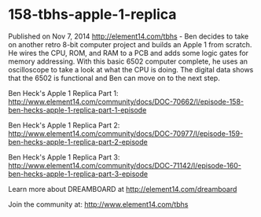 # 158-tbhs-apple-1-replica
Published on Nov 7, 2014
http://element14.com/tbhs - Ben decides to take on another retro 8-bit computer project and builds an Apple 1 from scratch. He wires the CPU, ROM, and RAM to a PCB and adds some logic gates for memory addressing. With this basic 6502 computer complete, he uses an oscilloscope to take a look at what the CPU is doing. The digital data shows that the 6502 is functional and Ben can move on to the next step.

Ben Heck's Apple 1 Replica Part 1: http://www.element14.com/community/docs/DOC-70662/l/episode-158-ben-hecks-apple-1-replica-part-1-episode

Ben Heck's Apple 1 Replica Part 2: http://www.element14.com/community/docs/DOC-70977/l/episode-159-ben-hecks-apple-1-replica-part-2-episode

Ben Heck's Apple 1 Replica Part 3: http://www.element14.com/community/docs/DOC-71142/l/episode-160-ben-hecks-apple-1-replica-part-3-episode

Learn more about DREAMBOARD at http://element14.com/dreamboard

Join the community at: http://www.element14.com/tbhs

